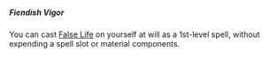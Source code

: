 ##### Fiendish Vigor

You can cast [False Life](#False_Life_false_life) on yourself at will as a 1st-level spell, without expending a spell slot or material components.

